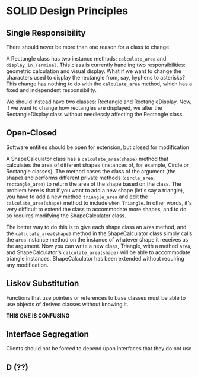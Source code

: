 # SOLID Design Principles

## Single Responsibility
There should never be more than one reason for a class to change.

A Rectangle class has two instance methods: `calculate_area` and `display_in_Terminal`. This class is currently handling two responsibilities: geometric calculation and visual display. What if we want to change the characters used to display the rectangle from, say, hyphens to asterisks? This change has nothing to do with the `calculate_area` method, which has a fixed and independent responsibility.

We should instead have two classes: Rectangle and RectangleDisplay. Now, if we want to change how rectangles are displayed, we alter the RectangleDisplay class without needlessly affecting the Rectangle class.


## Open-Closed
Software entities should be open for extension, but closed for modification

A ShapeCalculator class has a `calculate_area(shape)` method that calculates the area of different shapes (instances of, for example, Circle or Rectangle classes). The method cases the class of the argument (the shape) and performs different private methods (`circle_area`, `rectangle_area`) to return the area of the shape based on the class. The problem here is that if you want to add a new shape (let's say a triangle), you have to add a new method `triangle_area` and edit the `calculate_area(shape)` method to include `when Triangle`. In other words, it's very difficult to extend the class to accommodate more shapes, and to do so requires modifying the ShapeCalculator class.

The better way to do this is to give each shape class an `area` method, and the `calculate_area(shape)` method in the ShapeCalculator class simply calls the `area` instance method on the instance of whatever shape it receives as the argument. Now you can write a new class, Triangle, with a method `area`, and ShapeCalculator's `calculate_area(shape)` will be able to accommodate triangle instances. ShapeCalculator has been extended without requiring any modification.


## Liskov Substitution
Functions that use pointers or references to base classes must be able to use objects of derived classes without knowing it.

**THIS ONE IS CONFUSING**


## Interface Segregation
Clients should not be forced to depend upon interfaces that they do not use



## D (??)